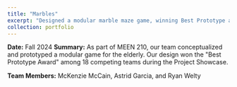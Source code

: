 ```yaml
---
title: "Marbles"
excerpt: "Designed a modular marble maze game, winning Best Prototype at the MEEN 210 Project Showcase.<br/>"
collection: portfolio
---
```


**Date:** Fall 2024
**Summary:** As part of MEEN 210, our team conceptualized and prototyped a modular game for the elderly. Our design won the "Best Prototype Award" among 18 competing teams during the Project Showcase.  

**Team Members:** McKenzie McCain, Astrid Garcia, and Ryan Welty  
<!-- **GitHub Repo:** [Link to Repository](#)   -->
<!-- **Supporting Images:**   -->
<!-- <img src="/images/marble_maze.png" alt="Marble Maze Prototype" style="max-width: 100%;"> -->
